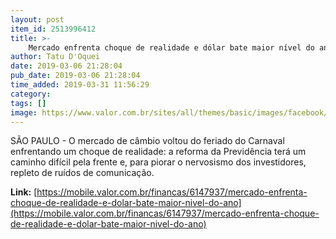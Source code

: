 ```yaml
---
layout: post
item_id: 2513996412
title: >-
    Mercado enfrenta choque de realidade e dólar bate maior nível do ano
author: Tatu D'Oquei
date: 2019-03-06 21:28:04
pub_date: 2019-03-06 21:28:04
time_added: 2019-03-31 11:56:29
category: 
tags: []
image: https://www.valor.com.br/sites/all/themes/basic/images/facebook/valor-big.jpg
---
```


SÃO PAULO - O mercado de câmbio voltou do feriado do Carnaval enfrentando um choque de realidade: a reforma da Previdência terá um caminho difícil pela frente e, para piorar o nervosismo dos investidores, repleto de ruídos de comunicação.

**Link:** [https://mobile.valor.com.br/financas/6147937/mercado-enfrenta-choque-de-realidade-e-dolar-bate-maior-nivel-do-ano](https://mobile.valor.com.br/financas/6147937/mercado-enfrenta-choque-de-realidade-e-dolar-bate-maior-nivel-do-ano)

